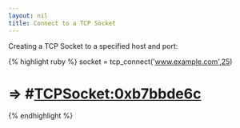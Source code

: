 ```yaml
---
layout: nil
title: Connect to a TCP Socket
---
```


Creating a TCP Socket to a specified host and port:

{% highlight ruby %}
socket = tcp_connect('www.example.com',25)
# => #<TCPSocket:0xb7bbde6c>
{% endhighlight %}
